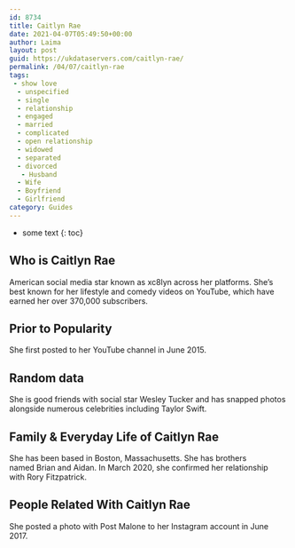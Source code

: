 ```yaml
---
id: 8734
title: Caitlyn Rae
date: 2021-04-07T05:49:50+00:00
author: Laima
layout: post
guid: https://ukdataservers.com/caitlyn-rae/
permalink: /04/07/caitlyn-rae
tags:
 - show love
  - unspecified
  - single
  - relationship
  - engaged
  - married
  - complicated
  - open relationship
  - widowed
  - separated
  - divorced
   - Husband
  - Wife
  - Boyfriend
  - Girlfriend
category: Guides
---
```


* some text
{: toc}


## Who is Caitlyn Rae
                  
                  
                  
American social media star known as xc8lyn across her platforms. She&#8217;s best known for her lifestyle and comedy videos on YouTube, which have earned her over 370,000 subscribers.
                  
              
            
              
            
                
                
                
## Prior to Popularity
                  
                  
                  
She first posted to her YouTube channel in June 2015. 
                  
              
            
              
            
                
                
                
## Random data
                  
                  
                  
She is good friends with social star Wesley Tucker and has snapped photos alongside numerous celebrities including Taylor Swift.
                  
              
            
              
            
                
                
                
## Family & Everyday Life of Caitlyn Rae
                  
                  
                  
She has been based in Boston, Massachusetts. She has brothers named Brian and Aidan. In March 2020, she confirmed her relationship with Rory Fitzpatrick.
                  
              
            
              
            
                
                
                
## People Related With Caitlyn Rae
                  
                  
                  
She posted a photo with Post Malone to her Instagram account in June 2017. 
                  
              
            
              
            
                
              
            
              
              
            
            
              
            
          
          
          